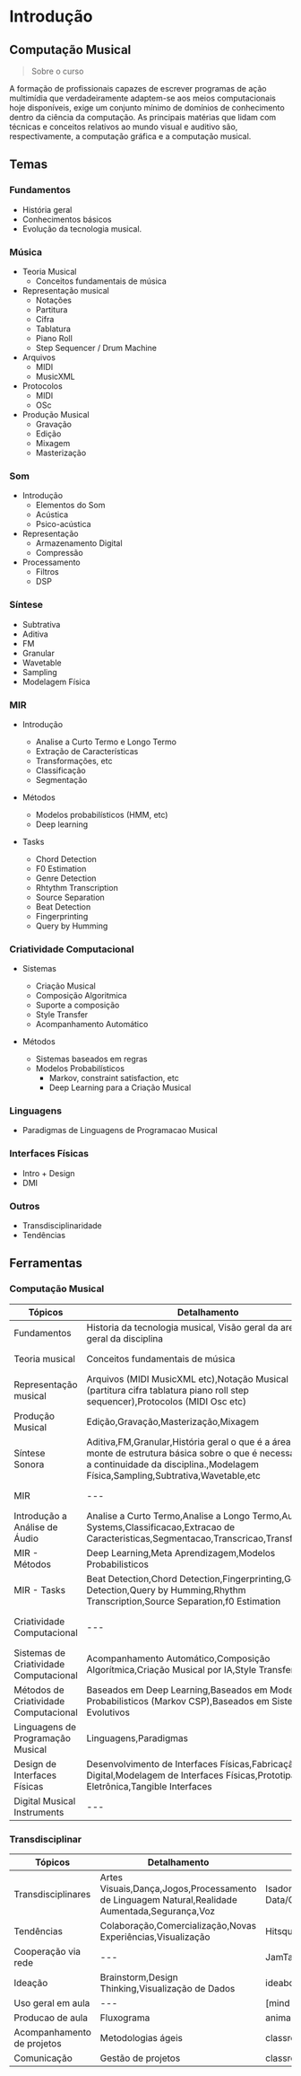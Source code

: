 # **Introdução**

## **Computação Musical**

> Sobre o curso

A formação de profissionais capazes de escrever programas de ação multimídia que
verdadeiramente adaptem-se aos meios computacionais hoje disponíveis, exige um
conjunto mínimo de domínios de conhecimento dentro da ciência da computação.
As principais matérias que lidam com técnicas e conceitos relativos ao mundo visual
e auditivo são, respectivamente, a computação gráfica e a computação musical.

## **Temas**

### **Fundamentos**

- História geral
- Conhecimentos básicos
- Evolução da tecnologia musical.

### **Música**

- Teoria Musical
  - Conceitos fundamentais de música
- Representação musical
  - Notações
  - Partitura
  - Cifra
  - Tablatura
  - Piano Roll
  - Step Sequencer / Drum Machine
- Arquivos
  - MIDI
  - MusicXML
- Protocolos
  - MIDI
  - OSc
- Produção Musical
  - Gravação
  - Edição
  - Mixagem
  - Masterização

### **Som**

- Introdução
  - Elementos do Som
  - Acústica
  - Psico-acústica
- Representação
  - Armazenamento Digital
  - Compressão
- Processamento
  - Filtros
  - DSP

### **Síntese**

- Subtrativa
- Aditiva
- FM
- Granular
- Wavetable
- Sampling
- Modelagem Física

### **MIR**

- Introdução
  - Analise a Curto Termo e Longo Termo
  - Extração de Características
  - Transformações, etc
  - Classificação
  - Segmentação

- Métodos
  - Modelos probabilísticos (HMM, etc)
  - Deep learning

- Tasks
  - Chord Detection
  - F0 Estimation
  - Genre Detection
  - Rhtythm Transcription
  - Source Separation
  - Beat Detection
  - Fingerprinting
  - Query by Humming

### **Criatividade Computacional**

- Sistemas
  - Criação Musical
  - Composição Algoritmica
  - Suporte a composição
  - Style Transfer
  - Acompanhamento Automático

- Métodos
  - Sistemas baseados em regras
  - Modelos Probabilísticos
    - Markov, constraint satisfaction, etc
    - Deep Learning para a Criação Musical

### **Linguagens**

- Paradigmas de Linguagens de Programacao Musical

### **Interfaces Físicas**

- Intro + Design
- DMI

### **Outros**

- Transdisciplinaridade
- Tendências

## **Ferramentas**
### **Computação Musical**
| Tópicos | Detalhamento | Ferramentas
| --- | --- | --- |
| Fundamentos | Historia da tecnologia musical, Visão geral da area, Visão geral da disciplina | --- |
| Teoria musical | Conceitos fundamentais de música | Audacity,FoxDot,Guitar pro,Matlab,Max/MSP/Jitter,MuseScore,Power Tab,Pure-Data/GEM,Sonic Visualiser,Tabledit,[sintetizadores],[visualizacao de musica] |
| Representação musical | Arquivos (MIDI MusicXML etc),Notação Musical (partitura cifra tablatura piano roll step sequencer),Protocolos (MIDI Osc etc) | Ableton,CakeWalk,FL Studio,Guitar pro,MuseScore,Music21 |
| Produção Musical | Edição,Gravação,Masterização,Mixagem | Ableton,Audacity,CakeWalk,DAW,FL Studio,LibROSA,Matlab,Ozone,Pro Tools |
| Síntese Sonora | Aditiva,FM,Granular,História geral o que é a área e um monte de estrutura básica sobre o que é necessário para a continuidade da disciplina.,Modelagem Física,Sampling,Subtrativa,Wavetable,etc | Alda,AudioLab,Cecilia,Csound,Kyma,Magenta,Max/MSP/Jitter,Mozzi,Music21,Nyquist,Power Tab,Pure-Data/GEM,Pyo,Supercollider,Wolfram |
| MIR | --- | Aubio,CLAM,Essentia,LibROSA,MIRtoolbox,Magenta,Marsyas,Matlab,Nyquist,Spotify Web API,Supercollider,Visual Analyzer |
| Introdução a Análise de Áudio | Analise a Curto Termo,Analise a Longo Termo,Auditory Systems,Classificacao,Extracao de Caracteristicas,Segmentacao,Transcricao,Transformadas | Aubio,LibROSA,Magenta |
| MIR - Métodos | Deep Learning,Meta Aprendizagem,Modelos Probabilisticos | --- |
| MIR - Tasks | Beat Detection,Chord Detection,Fingerprinting,Genre Detection,Query by Humming,Rhythm Transcription,Source Separation,f0 Estimation | --- |
| Criatividade Computacional | --- | AIVA,Alda,Amper Music,Band In a Box,Chrome Music Lab,Csound,Deepjazz,EarSketch,Flow Machines,Improvisor,Jmusic,Jukebox,LXML,LibROSA,Magenta,Magix Music Maker,Max/MSP/Jitter,MuseNet,Music21,NSynth,Nyquist,OpenMusic,Piano Genie,Pyo,Songsmith,Tabledit |
| Sistemas de Criatividade Computacional | Acompanhamento Automático,Composição Algorítmica,Criação Musical por IA,Style Transfer | --- |
| Métodos de Criatividade Computacional |Baseados em Deep Learning,Baseados em Modelos Probabilisticos (Markov CSP),Baseados em Sistemas Evolutivos | --- |
| Linguagens de Programação Musical |Linguagens,Paradigmas | Aubio,ChucK,Csound,FoxDot,Jmusic,Kyma,LibROSA,Matlab,Max/MSP/Jitter,Music21,ORCA,OpenMusic,Power Tab,Pure-Data/GEM,Sonic Pi,Supercollider,Tidal Cycles |
| Design de Interfaces Físicas |Desenvolvimento de Interfaces Físicas,Fabricação Digital,Modelagem de Interfaces Físicas,Prototipagem Eletrônica,Tangible Interfaces | Arduino,BeagleBoard,Blender,Codebender,Fritzing,M5Stack,Makey Makey,Modkit,Netlab Toolkit,Raspberry Pi,Rhinoceros,Scratch,micro:bit |
| Digital Musical Instruments | --- | Different Strokes,Processing |

### **Transdisciplinar**
| Tópicos | Detalhamento | Ferramentas
| --- | --- | --- |
| Transdisciplinares | Artes Visuais,Dança,Jogos,Processamento de Linguagem Natural,Realidade Aumentada,Segurança,Voz | Isadora,LibROSA,Max/MSP/Jitter,OpenFrameworks,OpenPose,Processing,Pure-Data/GEM,Resolume,Unity |
| Tendências | Colaboração,Comercialização,Novas Experiências,Visualização | Hitsquad,LANDR,bandlab,soundtrap |
| Cooperação via rede | --- | JamTaba,Jamulus,Quacktrip,Sagora |
| Ideação | Brainstorm,Design Thinking,Visualização de Dados | ideaboardz,lucidchart,milanote,mindmeister,miro,stormboard,stormz,thinglink,whiteboard |
| Uso geral em aula | --- | [mind maps],coggle it,dotstorm,jamboard,kahoot,mentimeter,quizlet,sli.do |
| Producao de aula | Fluxograma | animaker,canva,doodly,movavi,youcut |
| Acompanhamento de projetos | Metodologias ágeis | classroom,notion,trello |
| Comunicação | Gestão de projetos | classroom,discord,slack,use together |

